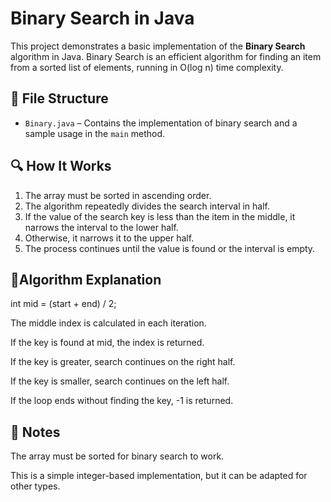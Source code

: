 # Binary Search in Java

This project demonstrates a basic implementation of the **Binary Search** algorithm in Java. Binary Search is an efficient algorithm for finding an item from a sorted list of elements, running in O(log n) time complexity.

## 📂 File Structure

- `Binary.java` – Contains the implementation of binary search and a sample usage in the `main` method.

## 🔍 How It Works

1. The array must be sorted in ascending order.
2. The algorithm repeatedly divides the search interval in half.
3. If the value of the search key is less than the item in the middle, it narrows the interval to the lower half.
4. Otherwise, it narrows it to the upper half.
5. The process continues until the value is found or the interval is empty.

## 🧠Algorithm Explanation

int mid = (start + end) / 2;

The middle index is calculated in each iteration.

If the key is found at mid, the index is returned.

If the key is greater, search continues on the right half.

If the key is smaller, search continues on the left half.

If the loop ends without finding the key, -1 is returned.


## 📎 Notes
The array must be sorted for binary search to work.

This is a simple integer-based implementation, but it can be adapted for other types.
